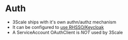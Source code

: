 # Auth

* 3Scale ships with it's own authn/authz mechanism
* It can be configured to [use RHSSO/Keycloak](https://access.redhat.com/documentation/en-us/red_hat_3scale/2.2/html-single/developer_portal/#enabling_and_disabling_authentication_via_red_hat_single_sign_on)
* A ServiceAccount OAuthClient is *NOT* used by 3Scale